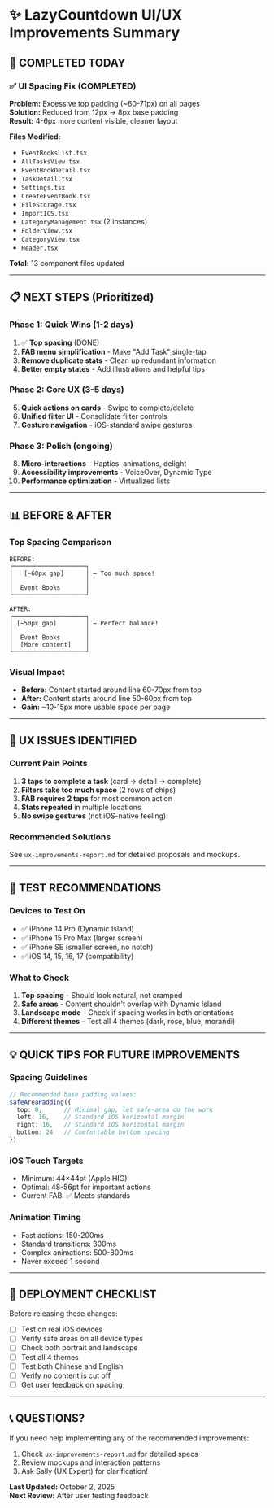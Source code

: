 # ✨ LazyCountdown UI/UX Improvements Summary

## 🎉 COMPLETED TODAY

### ✅ UI Spacing Fix (COMPLETED)
**Problem:** Excessive top padding (~60-71px) on all pages  
**Solution:** Reduced from 12px → 8px base padding  
**Result:** 4-6px more content visible, cleaner layout

**Files Modified:**
- `EventBooksList.tsx`
- `AllTasksView.tsx`
- `EventBookDetail.tsx`
- `TaskDetail.tsx`
- `Settings.tsx`
- `CreateEventBook.tsx`
- `FileStorage.tsx`
- `ImportICS.tsx`
- `CategoryManagement.tsx` (2 instances)
- `FolderView.tsx`
- `CategoryView.tsx`
- `Header.tsx`

**Total:** 13 component files updated

---

## 📋 NEXT STEPS (Prioritized)

### Phase 1: Quick Wins (1-2 days)
1. ✅ **Top spacing** (DONE)
2. **FAB menu simplification** - Make "Add Task" single-tap
3. **Remove duplicate stats** - Clean up redundant information
4. **Better empty states** - Add illustrations and helpful tips

### Phase 2: Core UX (3-5 days)
5. **Quick actions on cards** - Swipe to complete/delete
6. **Unified filter UI** - Consolidate filter controls
7. **Gesture navigation** - iOS-standard swipe gestures

### Phase 3: Polish (ongoing)
8. **Micro-interactions** - Haptics, animations, delight
9. **Accessibility improvements** - VoiceOver, Dynamic Type
10. **Performance optimization** - Virtualized lists

---

## 📊 BEFORE & AFTER

### Top Spacing Comparison
```
BEFORE:
┌────────────────────┐
│   [~60px gap]      │ ← Too much space!
│                    │
│  Event Books       │
└────────────────────┘

AFTER:
┌────────────────────┐
│ [~50px gap]        │ ← Perfect balance!
│                    │
│  Event Books       │
│  [More content]    │
└────────────────────┘
```

### Visual Impact
- **Before:** Content started around line 60-70px from top
- **After:** Content starts around line 50-60px from top  
- **Gain:** ~10-15px more usable space per page

---

## 🎯 UX ISSUES IDENTIFIED

### Current Pain Points
1. **3 taps to complete a task** (card → detail → complete)
2. **Filters take too much space** (2 rows of chips)
3. **FAB requires 2 taps** for most common action
4. **Stats repeated** in multiple locations
5. **No swipe gestures** (not iOS-native feeling)

### Recommended Solutions
See `ux-improvements-report.md` for detailed proposals and mockups.

---

## 📱 TEST RECOMMENDATIONS

### Devices to Test On
- ✅ iPhone 14 Pro (Dynamic Island)
- ✅ iPhone 15 Pro Max (larger screen)
- ✅ iPhone SE (smaller screen, no notch)
- ✅ iOS 14, 15, 16, 17 (compatibility)

### What to Check
1. **Top spacing** - Should look natural, not cramped
2. **Safe areas** - Content shouldn't overlap with Dynamic Island
3. **Landscape mode** - Check if spacing works in both orientations
4. **Different themes** - Test all 4 themes (dark, rose, blue, morandi)

---

## 💡 QUICK TIPS FOR FUTURE IMPROVEMENTS

### Spacing Guidelines
```typescript
// Recommended base padding values:
safeAreaPadding({ 
  top: 8,      // Minimal gap, let safe-area do the work
  left: 16,    // Standard iOS horizontal margin
  right: 16,   // Standard iOS horizontal margin
  bottom: 24   // Comfortable bottom spacing
})
```

### iOS Touch Targets
- Minimum: 44×44pt (Apple HIG)
- Optimal: 48-56pt for important actions
- Current FAB: ✅ Meets standards

### Animation Timing
- Fast actions: 150-200ms
- Standard transitions: 300ms
- Complex animations: 500-800ms
- Never exceed 1 second

---

## 🚀 DEPLOYMENT CHECKLIST

Before releasing these changes:
- [ ] Test on real iOS devices
- [ ] Verify safe areas on all device types
- [ ] Check both portrait and landscape
- [ ] Test all 4 themes
- [ ] Test both Chinese and English
- [ ] Verify no content is cut off
- [ ] Get user feedback on spacing

---

## 📞 QUESTIONS?

If you need help implementing any of the recommended improvements:
1. Check `ux-improvements-report.md` for detailed specs
2. Review mockups and interaction patterns
3. Ask Sally (UX Expert) for clarification!

**Last Updated:** October 2, 2025  
**Next Review:** After user testing feedback

